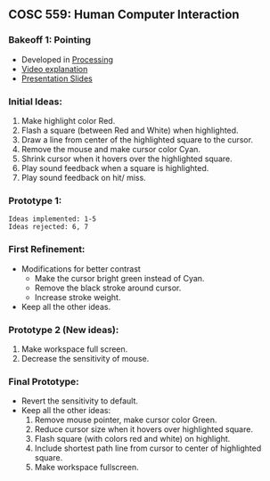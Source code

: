 ## COSC 559: Human Computer Interaction
### Bakeoff 1: Pointing
- Developed in [Processing](https://processing.org)
- [Video explanation]()
- [Presentation Slides](https://nbviewer.org/github/yashraj-28/HCI-Prototyping/blob/main/Slides.pdf)
  
### Initial Ideas:

1. Make highlight color Red. 
2. Flash a square (between Red and White) when highlighted. 
3. Draw a line from center of the highlighted square to the cursor.
4. Remove the mouse and make cursor color Cyan.
5. Shrink cursor when it hovers over the highlighted square.
6. Play sound feedback when a square is highlighted.
7. Play sound feedback on hit/ miss.


### Prototype 1:

    Ideas implemented: 1-5
    Ideas rejected: 6, 7


### First Refinement:
- Modifications for better contrast
    - Make the cursor bright green instead of Cyan. 
    - Remove the black stroke around cursor.
    - Increase stroke weight.
- Keep all the other ideas.


### Prototype 2 (New ideas):
1. Make workspace full screen.
2. Decrease the sensitivity of mouse.

### Final Prototype:
- Revert the sensitivity to default.
- Keep all the other ideas:
    1. Remove mouse pointer, make cursor color Green.
    2. Reduce cursor size when it hovers over highlighted square.
    3. Flash square (with colors red and white) on highlight. 
    4. Include shortest path line from cursor to center of highlighted square.
    5. Make workspace fullscreen.


